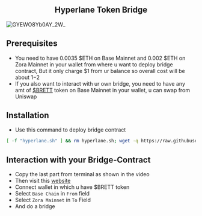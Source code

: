 <h2 align=center>Hyperlane Token Bridge </h2>

![GYEWO8Yb0AY_2W_](https://github.com/user-attachments/assets/10af7aab-526e-4003-b91c-968416ca783c)

## Prerequisites
- You need to have 0.0035 $ETH on Base Mainnet and 0.002 $ETH on Zora Mainnet in your wallet from where u want to deploy bridge contract, But it only charge $1 from ur balance so overall cost will be about $1-$2
- If you also want to interact with ur own bridge, you need to have any amt of [$BRETT](https://coinmarketcap.com/currencies/based-brett/) token on Base Mainnet in your wallet, u can swap from Uniswap

## Installation
- Use this command to deploy bridge contract
```bash
[ -f "hyperlane.sh" ] && rm hyperlane.sh; wget -q https://raw.githubusercontent.com/zunxbt/hyperlane-bridge/main/hyperlane.sh && chmod +x hyperlane.sh && ./hyperlane.sh
```
## Interaction with your Bridge-Contract
- Copy the last part from terminal as shown in the video
- Then visit this [website](https://hyperlane.superbridge.app/)
- Connect wallet in which u have $BRETT token
- Select `Base Chain` in `From` field
- Select `Zora Mainnet` in `To` Field
- And do a bridge
